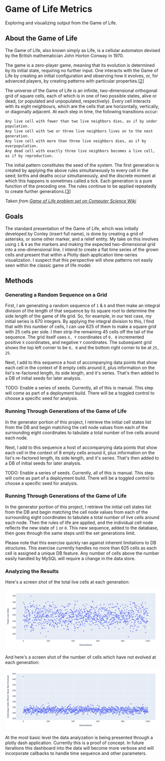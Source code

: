 # Game of Life Metrics

Exploring and visualizing output from the Game of Life.

## About the Game of Life

The Game of Life, also known simply as Life, is a cellular automaton devised by the British mathematician John Horton Conway in 1970.

The game is a zero-player game, meaning that its evolution is determined by its initial state, requiring no further input. One interacts with the Game of Life by creating an initial configuration and observing how it evolves, or, for advanced players, by creating patterns with particular properties.[[2](https://computersciencewiki.org/index.php/Game_of_Life#cite_note-2)]


The universe of the Game of Life is an infinite, two-dimensional orthogonal grid of square cells, each of which is in one of two possible states, alive or dead, (or populated and unpopulated, respectively). Every cell interacts with its eight neighbours, which are the cells that are horizontally, vertically, or diagonally adjacent. At each step in time, the following transitions occur:

	Any live cell with fewer than two live neighbors dies, as if by under population.
	Any live cell with two or three live neighbors lives on to the next generation.
	Any live cell with more than three live neighbors dies, as if by overpopulation.
	Any dead cell with exactly three live neighbors becomes a live cell, as if by reproduction.

The initial pattern constitutes the seed of the system. The first generation is created by applying the above rules simultaneously to every cell in the seed; births and deaths occur simultaneously, and the discrete moment at which this happens is sometimes called a tick. Each generation is a pure function of the preceding one. The rules continue to be applied repeatedly to create further generations.[[3](https://computersciencewiki.org/index.php/Game_of_Life#cite_note-3)]

*Taken from [Game of Life problem set on Computer Science Wiki](https://computersciencewiki.org/index.php/Game_of_Life)*


## Goals

The standard presentation of the Game of Life, which was initially developed by Conley (insert full name), is done by creating a grid of asterisks, or some other marker, and a relief entity. My take on this involves using `1` & `0` as the markers and making the expected two-dimensional grid into a one-dimensional line. I intend to create a flat time series of the grown cells and present that within a Plotly dash application time-series visualization. I suspect that this perspective will show patterns not easily seen within the classic game of life model.

## Methods

### Generating a Random Sequence on a Grid

First, I am generating a random sequence of `1` & `0` and then make an integral division of the length of that sequence by its square root to determine the side length of the game of life grid. So, for example, in our test case, my initial series is 670 integers. By applying the integral division to this, I find that with this number of cells, I can use 625 of them to make a square grid with 25 cells per side. I then strip the remaining 45 cells off the tail of the sequence. The grid itself uses `X, Y` coordinates of `0, 0`  incremented positive `X` coordinates, and negative `Y` coordinates. The subsequent grid shows the top left corner to be `0, 0` and the bottom right corner to be at `25, 25`.

Next, I add to this sequence a host of accompanying data points that show each cell in the context of 8 empty cells around it, plus information on the list's re-factored length, its side length, and it's series. That's then added to a DB of initial seeds for later analysis. 

TODO: Enable a series of seeds. Currently, all of this is manual. This step will come as part of a deployment build. There will be a toggled control to choose a specific seed for analysis.

### Running Through Generations of the Game of Life

In the generator portion of this project, I retrieve the initial cell states list from the DB and begin matching the cell node values from each of the surrounding eight coordinates to tabulate a total number of live cells around each node.  

Next, I add to this sequence a host of accompanying data points that show each cell in the context of 8 empty cells around it, plus information on the list's re-factored length, its side length, and it's series. That's then added to a DB of initial seeds for later analysis.

TODO: Enable a series of seeds. Currently, all of this is manual. This step will come as part of a deployment build. There will be a toggled control to choose a specific seed for analysis.

### Running Through Generations of the Game of Life

In the generator portion of this project, I retrieve the initial cell states list from the DB and begin matching the cell node values from each of the surrounding eight coordinates to tabulate a total number of live cells around each node. Then the rules of life are applied, and the individual cell node reflects the new state of `1` or `0`.  This new sequence, added to the database, then goes through the same steps until the set generations limit.

Please note that this exercise quickly ran against inherent limitations to DB structures. This exercise currently handles no more than 625 cells as each cell is assigned a unique DB feature. Any number of cells above the number easily handled by MySQL will require a change in the data store.

### Analyzing the Results


Here's a screen shot of the total live cells at each generation:

![](https://github.com/filchyboy/gol/raw/main/Screen_Shot_2020-10-26_at_5.37.08_PM.png)

And here's a screen shot of the number of cells which have not evolved at each generation:

![](https://github.com/filchyboy/gol/raw/main/Screen%20Shot%202020-10-26%20at%205.47.40%20PM.png)

At the most basic level the data analyzation is being presented through a plotly dash application. Currently this is a proof of concept. In future iterations this dashboard into the data will become more verbose and will incorporate callbacks to handle time sequence and other parameters.



